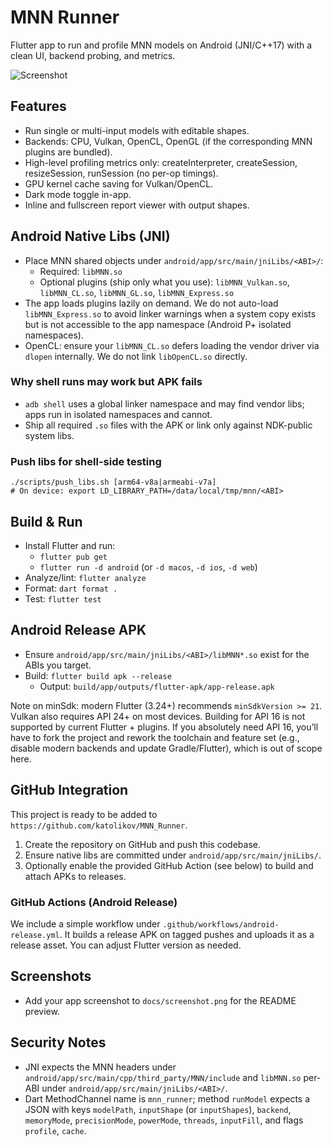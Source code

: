 # MNN Runner

Flutter app to run and profile MNN models on Android (JNI/C++17) with a clean UI, backend probing, and metrics.

![Screenshot](docs/screenshot.png)

## Features

- Run single or multi-input models with editable shapes.
- Backends: CPU, Vulkan, OpenCL, OpenGL (if the corresponding MNN plugins are bundled).
- High-level profiling metrics only: createInterpreter, createSession, resizeSession, runSession (no per-op timings).
- GPU kernel cache saving for Vulkan/OpenCL.
- Dark mode toggle in-app.
- Inline and fullscreen report viewer with output shapes.

## Android Native Libs (JNI)

- Place MNN shared objects under `android/app/src/main/jniLibs/<ABI>/`:
  - Required: `libMNN.so`
  - Optional plugins (ship only what you use): `libMNN_Vulkan.so`, `libMNN_CL.so`, `libMNN_GL.so`, `libMNN_Express.so`
- The app loads plugins lazily on demand. We do not auto-load `libMNN_Express.so` to avoid linker warnings when a system copy exists but is not accessible to the app namespace (Android P+ isolated namespaces).
- OpenCL: ensure your `libMNN_CL.so` defers loading the vendor driver via `dlopen` internally. We do not link `libOpenCL.so` directly.

### Why shell runs may work but APK fails

- `adb shell` uses a global linker namespace and may find vendor libs; apps run in isolated namespaces and cannot.
- Ship all required `.so` files with the APK or link only against NDK-public system libs.

### Push libs for shell-side testing

```
./scripts/push_libs.sh [arm64-v8a|armeabi-v7a]
# On device: export LD_LIBRARY_PATH=/data/local/tmp/mnn/<ABI>
```

## Build & Run

- Install Flutter and run:
  - `flutter pub get`
  - `flutter run -d android` (or `-d macos`, `-d ios`, `-d web`)
- Analyze/lint: `flutter analyze`
- Format: `dart format .`
- Test: `flutter test`

## Android Release APK

- Ensure `android/app/src/main/jniLibs/<ABI>/libMNN*.so` exist for the ABIs you target.
- Build: `flutter build apk --release`
  - Output: `build/app/outputs/flutter-apk/app-release.apk`

Note on minSdk: modern Flutter (3.24+) recommends `minSdkVersion >= 21`. Vulkan also requires API 24+ on most devices. Building for API 16 is not supported by current Flutter + plugins. If you absolutely need API 16, you’ll have to fork the project and rework the toolchain and feature set (e.g., disable modern backends and update Gradle/Flutter), which is out of scope here.

## GitHub Integration

This project is ready to be added to `https://github.com/katolikov/MNN_Runner`.

1. Create the repository on GitHub and push this codebase.
2. Ensure native libs are committed under `android/app/src/main/jniLibs/`.
3. Optionally enable the provided GitHub Action (see below) to build and attach APKs to releases.

### GitHub Actions (Android Release)

We include a simple workflow under `.github/workflows/android-release.yml`. It builds a release APK on tagged pushes and uploads it as a release asset. You can adjust Flutter version as needed.

## Screenshots

- Add your app screenshot to `docs/screenshot.png` for the README preview.

## Security Notes

- JNI expects the MNN headers under `android/app/src/main/cpp/third_party/MNN/include` and `libMNN.so` per-ABI under `android/app/src/main/jniLibs/<ABI>/`.
- Dart MethodChannel name is `mnn_runner`; method `runModel` expects a JSON with keys `modelPath`, `inputShape` (or `inputShapes`), `backend`, `memoryMode`, `precisionMode`, `powerMode`, `threads`, `inputFill`, and flags `profile`, `cache`.
